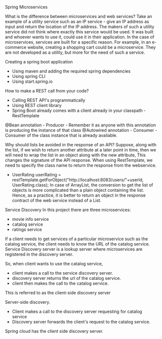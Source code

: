 Spring Microservices

What is the difference between microservices and web services?
Take an example of a utility service such as an IP service - give an IP address as input and return the location of the IP address.
The makers of such a utility service did not think where exactly this service would be used. It was built and whoever wants to use it, could use it in their application.
In the case of microservices, services are built for a specific reason. For example, in an e-commerce website, creating a shopping cart could be a microservice. They are not developed as a utility, but more for the need of such a service.

Creating a spring boot application
- Using maven and adding the required spring dependencies
- Using spring CLI
- Using start.spring.io

How to make a REST call from your code?
- Calling REST API's programmatically
- Using REST client library
- Spring Boot already comes with a client already in your classpath - RestTemplate

@Bean annotation - Producer - Remember it as anyone with this annotation is producing the instance of that class
@Autowired annotation - Consumer - Consumer of the class instance that is already available. 

Why should lists be avoided in the response of an API?
Suppose, along with the list, if we wish to return another attribute at a later point in time, then we will need to wrap the list in an object along with the new attribute, This changes the signature of the API response.
When using RestTemplate, we need to specify the class name to return the response from the webservice. 
- UserRating userRating = restTemplate.getForObject("http://localhost:8083/users/"+userId, UserRating.class);
In case of ArrayList, the conversion to get the list of objects is more complicated than a plain object containing the list.
Hence, as a practice, it is better to return an object in the response contract of the web service instead of a List.

Service Discovery
In this project there are three microservices:
- movie info service
- catalog service
- ratings service

If a client needs to get services of a particular microservice  such as the catalog service, the client needs to know the URL of the catalog service.
Service Discovery server is a lookup server where microservices are registered in the discovery server.

So, when client wants to use the catalog service, 
- client makes a call to the service discovery server. 
- discovery server returns the url of the catalog service.
- client then makes the call to the catalog service.

This is referred to as the client-side discovery server

Server-side discovery.
- Client makes a call to the discovery server requesting for catalog service
- Discovery server forwards the client's request to the catalog service.

Spring cloud has the client side discovery server.








